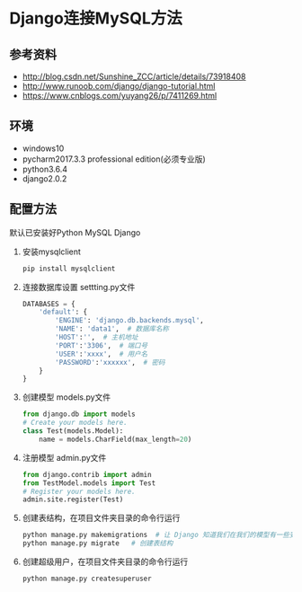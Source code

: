 # Django连接MySQL方法

## 参考资料

- http://blog.csdn.net/Sunshine_ZCC/article/details/73918408
- http://www.runoob.com/django/django-tutorial.html
- https://www.cnblogs.com/yuyang26/p/7411269.html

## 环境

- windows10
- pycharm2017.3.3 professional edition(必须专业版)
- python3.6.4
- django2.0.2

## 配置方法

默认已安装好Python MySQL Django

1. 安装mysqlclient
    ```cmd
    pip install mysqlclient
    ```
2. 连接数据库设置 settting.py文件
    ```python
    DATABASES = {
        'default': {
            'ENGINE': 'django.db.backends.mysql',
            'NAME': 'data1',  # 数据库名称
            'HOST':'',  # 主机地址
            'PORT':'3306',  # 端口号
            'USER':'xxxx',  # 用户名
            'PASSWORD':'xxxxxx',  # 密码
        }
    }
    ```
3. 创建模型 models.py文件
    ```python
    from django.db import models
    # Create your models here.
    class Test(models.Model):
        name = models.CharField(max_length=20)
    ```

4. 注册模型 admin.py文件
    ```python
    from django.contrib import admin
    from TestModel.models import Test
    # Register your models here.
    admin.site.register(Test)
    ```

5. 创建表结构，在项目文件夹目录的命令行运行
    ```python
    python manage.py makemigrations  # 让 Django 知道我们在我们的模型有一些变更
    python manage.py migrate   # 创建表结构
    ```
6. 创建超级用户，在项目文件夹目录的命令行运行
    ```cmd
    python manage.py createsuperuser
    ```
